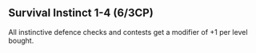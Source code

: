 ## Survival Instinct 1-4 (6/3CP)

All instinctive defence checks and contests get a modifier
of +1 per level bought.

